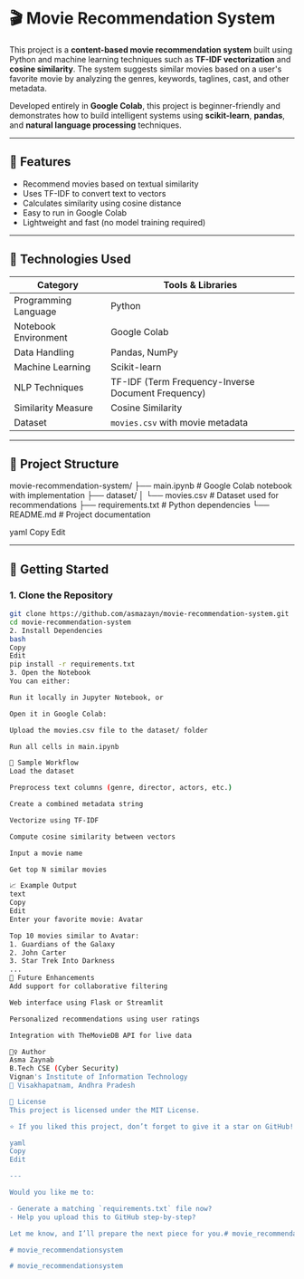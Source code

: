 # 🎬 Movie Recommendation System

This project is a **content-based movie recommendation system** built using Python and machine learning techniques such as **TF-IDF vectorization** and **cosine similarity**. The system suggests similar movies based on a user's favorite movie by analyzing the genres, keywords, taglines, cast, and other metadata.

Developed entirely in **Google Colab**, this project is beginner-friendly and demonstrates how to build intelligent systems using **scikit-learn**, **pandas**, and **natural language processing** techniques.

---

## 🧠 Features

- Recommend movies based on textual similarity
- Uses TF-IDF to convert text to vectors
- Calculates similarity using cosine distance
- Easy to run in Google Colab
- Lightweight and fast (no model training required)

---

## 🧰 Technologies Used

| Category             | Tools & Libraries                  |
|----------------------|------------------------------------|
| Programming Language | Python                             |
| Notebook Environment | Google Colab                       |
| Data Handling        | Pandas, NumPy                      |
| Machine Learning     | Scikit-learn                       |
| NLP Techniques       | TF-IDF (Term Frequency-Inverse Document Frequency) |
| Similarity Measure   | Cosine Similarity                  |
| Dataset              | `movies.csv` with movie metadata   |

---

## 📁 Project Structure

movie-recommendation-system/
├── main.ipynb # Google Colab notebook with implementation
├── dataset/
│ └── movies.csv # Dataset used for recommendations
├── requirements.txt # Python dependencies
└── README.md # Project documentation

yaml
Copy
Edit

---

## 🚀 Getting Started

### 1. Clone the Repository

```bash
git clone https://github.com/asmazayn/movie-recommendation-system.git
cd movie-recommendation-system
2. Install Dependencies
bash
Copy
Edit
pip install -r requirements.txt
3. Open the Notebook
You can either:

Run it locally in Jupyter Notebook, or

Open it in Google Colab:

Upload the movies.csv file to the dataset/ folder

Run all cells in main.ipynb

🧪 Sample Workflow
Load the dataset

Preprocess text columns (genre, director, actors, etc.)

Create a combined metadata string

Vectorize using TF-IDF

Compute cosine similarity between vectors

Input a movie name

Get top N similar movies

📈 Example Output
text
Copy
Edit
Enter your favorite movie: Avatar

Top 10 movies similar to Avatar:
1. Guardians of the Galaxy
2. John Carter
3. Star Trek Into Darkness
...
📌 Future Enhancements
Add support for collaborative filtering

Web interface using Flask or Streamlit

Personalized recommendations using user ratings

Integration with TheMovieDB API for live data

🙋‍♀️ Author
Asma Zaynab
B.Tech CSE (Cyber Security)
Vignan's Institute of Information Technology
📍 Visakhapatnam, Andhra Pradesh

📄 License
This project is licensed under the MIT License.

⭐️ If you liked this project, don’t forget to give it a star on GitHub!

yaml
Copy
Edit

---

Would you like me to:

- Generate a matching `requirements.txt` file now?
- Help you upload this to GitHub step-by-step?

Let me know, and I’ll prepare the next piece for you.#   m o v i e _ r e c o m m e n d a t i o n s y s t e m 
 
 #   m o v i e _ r e c o m m e n d a t i o n s y s t e m 
 
 #   m o v i e _ r e c o m m e n d a t i o n s y s t e m 
 
 
